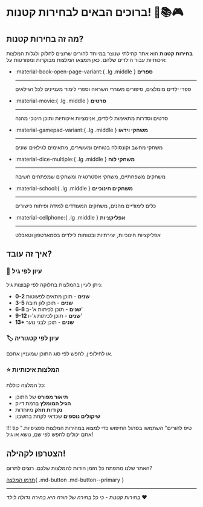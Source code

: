 # ברוכים הבאים לבחירות קטנות! 👶📚🎮

## מה זה בחירות קטנות?

**בחירות קטנות** הוא אתר קהילתי שנוצר במיוחד להורים שרוצים לחלוק ולגלות המלצות איכותיות עבור הילדים שלהם. כאן תמצאו המלצות מבוקרות ומפורטות על:

<div class="grid cards" markdown>

-   :material-book-open-page-variant:{ .lg .middle } **ספרים**

    ---

    ספרי ילדים מומלצים, סיפורים מעוררי השראה וספרי לימוד מעניינים לכל הגילאים

-   :material-movie:{ .lg .middle } **סרטים**

    ---

    סרטים וסדרות מתאימות לילדים, אנימציות איכותיות ותוכן חינוכי מהנה

-   :material-gamepad-variant:{ .lg .middle } **משחקי וידאו**

    ---

    משחקי מחשב וקונסולה בטוחים ומעשירים, מתאימים לגילאים שונים

-   :material-dice-multiple:{ .lg .middle } **משחקי לוח**

    ---

    משחקים משפחתיים, משחקי אסטרטגיה ומשחקים שמפתחים חשיבה

-   :material-school:{ .lg .middle } **משחקים חינוכיים**

    ---

    כלים לימודיים מהנים, משחקים המעודדים למידה ופיתוח כישורים

-   :material-cellphone:{ .lg .middle } **אפליקציות**

    ---

    אפליקציות חינוכיות, יצירתיות ובטוחות לילדים בסמארטפון וטאבלט

</div>

## איך זה עובד?

### 📍 עיון לפי גיל
ניתן לעיין בהמלצות בחלוקה לפי קבוצות גיל:
- **0-2 שנים** - תוכן מתאים לפעוטות
- **3-5 שנים** - תוכן לגן חובה
- **6-8 שנים** - תוכן לכיתות א'-ב'
- **9-12 שנים** - תוכן לכיתות ג'-ו'
- **13+ שנים** - תוכן לבני נוער

### 🏷️ עיון לפי קטגוריה
או לחילופין, לחפש לפי סוג התוכן שמעניין אתכם.

### ⭐ המלצות איכותיות
כל המלצה כוללת:
- **תיאור מפורט** של התוכן
- **הגיל המומלץ** ברמת דיוק
- **נקודות חוזק** מיוחדות
- **שיקולים נוספים** שכדאי לקחת בחשבון

!!! tip "טיפ להורים"
    השתמשו בסרגל החיפוש כדי למצוא במהירות המלצות ספציפיות. אתם יכולים לחפש לפי שם, נושא או גיל!

## הצטרפו לקהילה! 

האתר שלנו מתפתח כל הזמן הודות להמלצות שלכם. רוצים לתרום?

[תרמו המלצה](contribute.md){ .md-button .md-button--primary }

---

*בחירות קטנות - כי כל בחירה של הורה היא בחירה גדולה לילד* ❤️